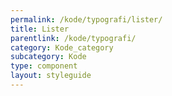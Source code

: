 ```yaml
---
permalink: /kode/typografi/lister/
title: Lister
parentlink: /kode/typografi/
category: Kode_category
subcategory: Kode
type: component
layout: styleguide
---
```

